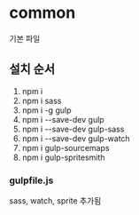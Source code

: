 # common
기본 파일

## 설치 순서 ##

1. npm i
2. npm i sass
3. npm i -g gulp
4. npm i --save-dev gulp
5. npm i --save-dev gulp-sass
6. npm i --save-dev gulp-watch
7. npm i gulp-sourcemaps
8. npm i gulp-spritesmith

### gulpfile.js
sass, watch, sprite 추가됨
